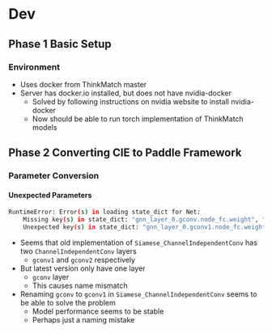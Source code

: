 # Dev

## Phase 1 Basic Setup

### Environment

- Uses docker from ThinkMatch master
- Server has docker.io installed, but does not have nvidia-docker
  - Solved by following instructions on nvidia website to install nvidia-docker
  - Now should be able to run torch implementation of ThinkMatch models

## Phase 2 Converting CIE to Paddle Framework

### Parameter Conversion

#### Unexpected Parameters

```sh
RuntimeError: Error(s) in loading state_dict for Net:
    Missing key(s) in state_dict: "gnn_layer_0.gconv.node_fc.weight", "gnn_layer_0.gconv.node_fc.bias", "gnn_layer_0.gconv.node_sfc.weight", "gnn_layer_0.gconv.node_sfc.bias", "gnneight", "gnn_layer_0.gconv.node_sfc.bias", "gnn_layer_0.gconv.edge_fc.weight", "gnn_layer_0.gconv.edge_fc.bias", "gnn_layer_1.gconv.node_gnn_layer_1.gconv.node_sfc.weight", "gnn_layer_fc.weight", "gnn_layer_1.gconv.node_fc.bias", "gnn_layer_1.gconv.node_sfc.weight", "gnn_layer_1.gconv.node_sfc.bias", "gnn_layer_1.gconv.edge_fc.weight", "gnn_layer_1.gconv.edge_fc.bias".                                                                                       _sfc.weight", "gnn_layer_0.gconv1.node_sfc.bias
    Unexpected key(s) in state_dict: "gnn_layer_0.gconv1.node_fc.weight", "gnn_layer_0.gconv1.node_fc.bias", "gnn_layer_0.gconv1.nodefc.bias", "gnn_layer_1.gconv1.node_sfc.weight",_sfc.weight", "gnn_layer_0.gconv1.node_sfc.bias", "gnn_layer_0.gconv1.edge_fc.weight", "gnn_layer_0.gconv1.edge_fc.bias", "gnn_layer_1.gconv1.node_fc.weight", "gnn_layer_1.gconv1.node_fc.bias", "gnn_layer_1.gconv1.node_sfc.weight", "gnn_layer_1.gconv1.node_sfc.bias", "gnn_layer_1.gconv1.edge_fc.weight", "gnn_layer_1.gconv1.edge_fc.bias".
```

- Seems that old implementation of `Siamese_ChannelIndependentConv` has two `ChannelIndependentConv` layers
  - `gconv1` and `gconv2` respectively
- But latest version only have one layer
  - `gconv` layer
  - This causes name mismatch
- Renaming `gconv` to `gconv1` in `Siamese_ChannelIndependentConv` seems to be able to solve the problem
  - Model performance seems to be stable
  - Perhaps just a naming mistake
